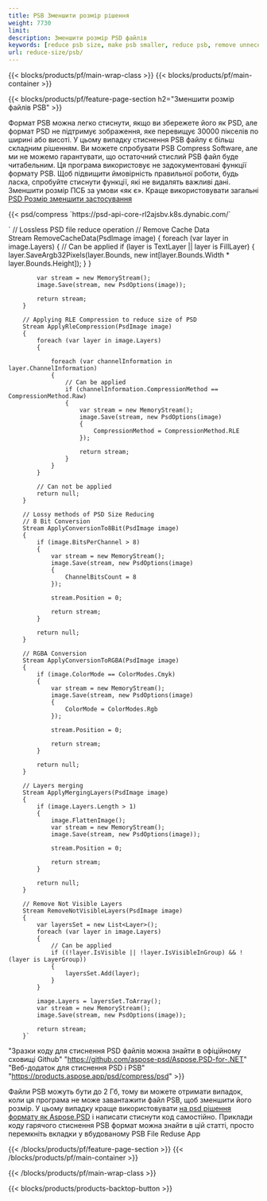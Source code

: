 ```yaml
---
title: PSB Зменшити розмір рішення
weight: 7730
limit: 
description: Зменшити розмір PSD файлів
keywords: [reduce psb size, make psb smaller, reduce psb, remove unnecessary psb data, compress psb file, compress psb]
url: reduce-size/psb/
---
```

{{< blocks/products/pf/main-wrap-class >}}
{{< blocks/products/pf/main-container >}}

{{< blocks/products/pf/feature-page-section h2="Зменшити розмір файлів PSB" >}}

<p>Формат PSB можна легко стиснути, якщо ви збережете його як PSD, але формат PSD не підтримує зображення, яке перевищує 30000 пікселів по ширині або висоті. У цьому випадку стиснення PSB файлу є більш складним рішенням. Ви можете спробувати PSB Compress Software, але ми не можемо гарантувати, що остаточний стислий PSB файл буде читабельним. Ця програма використовує не задокументовані функції формату PSB. Щоб підвищити ймовірність правильної роботи, будь ласка, спробуйте стиснути функції, які не видалять важливі дані. Зменшити розмір ПСБ за умови «як є». Краще використовувати загальні <a href="/psd/reduce-size">PSD Розмір зменшити застосування</a></p>
{{< psd/compress `https://psd-api-core-rl2ajsbv.k8s.dynabic.com/` 

`        // Lossless PSD file reduce operation
        // Remove Cache Data			
        Stream RemoveCacheData(PsdImage image)
        {
            foreach (var layer in image.Layers)
            {
                // Can be applied
                if (layer is TextLayer || layer is FillLayer)
                {
                    layer.SaveArgb32Pixels(layer.Bounds, new int[layer.Bounds.Width * layer.Bounds.Height]);
                }
            }

            var stream = new MemoryStream();
            image.Save(stream, new PsdOptions(image));

            return stream;
        }

        // Applying RLE Compression to reduce size of PSD
        Stream ApplyRleCompression(PsdImage image)
        {
            foreach (var layer in image.Layers)
            {

                foreach (var channelInformation in layer.ChannelInformation)
                {
                    // Can be applied
                    if (channelInformation.CompressionMethod == CompressionMethod.Raw)
                    {
                        var stream = new MemoryStream();
                        image.Save(stream, new PsdOptions(image)
                        {
                            CompressionMethod = CompressionMethod.RLE
                        });

                        return stream;
                    }
                }
            }

            // Can not be applied
            return null;
        }

        // Lossy methods of PSD Size Reducing
        // 8 Bit Conversion
        Stream ApplyConversionTo8Bit(PsdImage image)
        {
            if (image.BitsPerChannel > 8)
            {
                var stream = new MemoryStream();
                image.Save(stream, new PsdOptions(image)
                {
                    ChannelBitsCount = 8
                });

                stream.Position = 0;

                return stream;
            }

            return null;
        }
       
        // RGBA Conversion
        Stream ApplyConversionToRGBA(PsdImage image)
        {
            if (image.ColorMode == ColorModes.Cmyk)
            {
                var stream = new MemoryStream();
                image.Save(stream, new PsdOptions(image)
                {
                    ColorMode = ColorModes.Rgb
                });

                stream.Position = 0;

                return stream;
            }

            return null;
        }

        // Layers merging
        Stream ApplyMergingLayers(PsdImage image)
        {
            if (image.Layers.Length > 1)
            {
                image.FlattenImage();
                var stream = new MemoryStream();
                image.Save(stream, new PsdOptions(image));

                stream.Position = 0;

                return stream;
            }

            return null;
        }

        // Remove Not Visible Layers
        Stream RemoveNotVisibleLayers(PsdImage image)
        {
            var layersSet = new List<Layer>();
            foreach (var layer in image.Layers)
            {
                // Can be applied
                if ((!layer.IsVisible || !layer.IsVisibleInGroup) && !(layer is LayerGroup))
                {
                    layersSet.Add(layer);
                }
            }

            image.Layers = layersSet.ToArray();
            var stream = new MemoryStream();
            image.Save(stream, new PsdOptions(image));

            return stream;
        }` 
"Зразки коду для стиснення PSD файлів можна знайти в офіційному сховищі Github"  "https://github.com/aspose-psd/Aspose.PSD-for-.NET" 
"Веб-додаток для стиснення PSD і PSB" "https://products.aspose.app/psd/compress/psd" >}}
<p>Файли PSB можуть бути до 2 Гб, тому ви можете отримати випадок, коли ця програма не може завантажити файл PSB, щоб зменшити його розмір. У цьому випадку краще використовувати <a href="/psd">на psd рішення формату як Aspose.PSD</a> і написати стиснути код самостійно. Приклади коду гарячого стиснення PSB формат можна знайти в цій статті, просто перемкніть вкладки у вбудованому PSB File Reduse App</p>
{{< /blocks/products/pf/feature-page-section >}}
{{< /blocks/products/pf/main-container >}}


{{< /blocks/products/pf/main-wrap-class >}}

{{< blocks/products/products-backtop-button >}}
